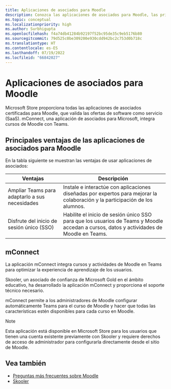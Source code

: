```yaml
---
title: Aplicaciones de asociados para Moodle
description: Conozca las aplicaciones de asociados para Moodle, las principales ventajas de las aplicaciones de asociados para Moodle, las ofertas de Saas y mConnect. Habilite el inicio de sesión único SSO para los usuarios de Teams.
ms.topic: conceptual
ms.localizationpriority: high
ms.author: Surbhigupta
ms.openlocfilehash: f4a74db41284b92197f52bc95de35c9eb5176b80
ms.sourcegitcommit: 79d525c0be309200e930cdd942bc2c753d0b718c
ms.translationtype: HT
ms.contentlocale: es-ES
ms.lasthandoff: 07/19/2022
ms.locfileid: "66842027"
---
```

# <a name="partner-apps-for-moodle"></a>Aplicaciones de asociados para Moodle

Microsoft Store proporciona todas las aplicaciones de asociados certificadas para Moodle, que valida las ofertas de software como servicio (SaaS). mConnect, una aplicación de asociados para Microsoft, integra cursos de Moodle con Teams.

## <a name="key-benefits-of-partner-apps-for-moodle"></a>Principales ventajas de las aplicaciones de asociados para Moodle

En la tabla siguiente se muestran las ventajas de usar aplicaciones de asociados:

|Ventajas| Descripción|
|----------|------------|
|Ampliar Teams para adaptarlo a sus necesidades| Instale e interactúe con aplicaciones diseñadas por expertos para mejorar la colaboración y la participación de los alumnos.|
|Disfrute del inicio de sesión único (SSO)| Habilite el inicio de sesión único SSO para que los usuarios de Teams y Moodle accedan a cursos, datos y actividades de Moodle en Teams.|

## <a name="mconnect"></a>mConnect

La aplicación mConnect integra cursos y actividades de Moodle en Teams para optimizar la experiencia de aprendizaje de los usuarios.

Skooler, un asociado de confianza de Microsoft Gold en el ámbito educativo, ha desarrollado la aplicación mConnect y proporciona el soporte técnico necesario.

mConnect permite a los administradores de Moodle configurar automáticamente Teams para el curso de Moodle y hacer que todas las características estén disponibles para cada curso en Moodle.

>[!NOTE]
>Esta aplicación está disponible en Microsoft Store para los usuarios que tienen una cuenta existente previamente con Skooler y requiere derechos de acceso de administrador para configurarla directamente desde el sitio de Moodle.
  
<!-- Watch the following video to understand how to get started with mConnect and Teams: -->

<!-- > [!VIDEO unavailable] -->

## <a name="see-also"></a>Vea también

* [Preguntas más frecuentes sobre Moodle](faqs.md)
* [Skooler](https://skooler.com/mconnect/how-to/)
